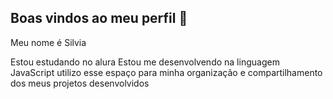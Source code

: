 ## Boas vindos ao meu perfil 🌻


Meu nome é Silvia

Estou estudando no alura
Estou me desenvolvendo na linguagem JavaScript
utilizo esse espaço para minha organização e compartilhamento dos meus projetos desenvolvidos

